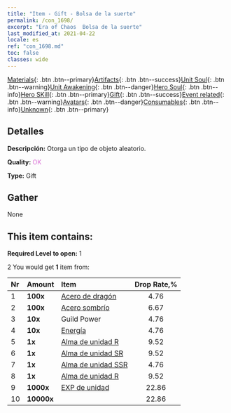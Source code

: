 ```yaml
---
title: "Item - Gift - Bolsa de la suerte"
permalink: /con_1698/
excerpt: "Era of Chaos  Bolsa de la suerte"
last_modified_at: 2021-04-22
locale: es
ref: "con_1698.md"
toc: false
classes: wide
---
```

 [Materials](/ItemsES/){: .btn .btn--primary}[Artifacts](/ItemsES/Artifacts/){: .btn .btn--success}[Unit Soul](/ItemsES/UnitSoul/){: .btn .btn--warning}[Unit Awakening](/ItemsES/UnitAwakening/){: .btn .btn--danger}[Hero Soul](/ItemsES/HeroSoul/){: .btn .btn--info}[Hero SKill](/ItemsES/HeroSkill/){: .btn .btn--primary}[Gift](/ItemsES/Gift/){: .btn .btn--success}[Event related](/ItemsES/Events/){: .btn .btn--warning}[Avatars](/ItemsES/Avatars/){: .btn .btn--danger}[Consumables](/ItemsES/Consumables/){: .btn .btn--info}[Unknown](/ItemsES/Unknown/){: .btn .btn--primary}

## Detalles
 **Descripción:** Otorga un tipo de objeto aleatorio.

 **Quality:** <span style="color: #DA70D6">OK</span>

 **Type:** Gift

## Gather

  None

## This item contains:

 **Required Level to open:** 1

 2 You would get **1** item  from:

  | Nr | Amount |     Item    | Drop Rate,% |
  |:---|:-------|:------------|:---------:|
  | 1 |  **100x** | [Acero de dragón](/es/Items/con_880/) | 4.76 | 
  | 2 |  **100x** | [Acero sombrío](/es/Items/con_881/) | 6.67 | 
  | 3 |  **10x** | Guild Power | 4.76 | 
  | 4 |  **10x** | [Energía](/es/Items/con_900/) | 4.76 | 
  | 5 |  **1x** | [Alma de unidad R](/es/Items/con_533/) | 9.52 | 
  | 6 |  **1x** | [Alma de unidad SR](/es/Items/con_534/) | 9.52 | 
  | 7 |  **1x** | [Alma de unidad SSR](/es/Items/con_535/) | 4.76 | 
  | 8 |  **1x** | [Alma de unidad R](/es/Items/con_533/) | 9.52 | 
  | 9 |  **1000x** | [EXP de unidad](/es/Items/con_902/) | 22.86 | 
  | 10 |  **10000x** | <i class="fas fa-coins"/> | 22.86 | 
